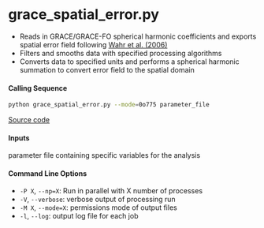 grace_spatial_error.py
======================

 - Reads in GRACE/GRACE-FO spherical harmonic coefficients and exports spatial error field following [Wahr et al. (2006)](https://doi.org/10.1029/2005GL025305)
 - Filters and smooths data with specified processing algorithms
 - Converts data to specified units and performs a spherical harmonic summation to convert error field to the spatial domain

#### Calling Sequence
```bash
python grace_spatial_error.py --mode=0o775 parameter_file
```
[Source code](https://github.com/tsutterley/read-GRACE-harmonics/blob/main/scripts/grace_spatial_error.py)

#### Inputs
   parameter file containing specific variables for the analysis

#### Command Line Options
 - `-P X`, `--np=X`: Run in parallel with X number of processes
 - `-V`, `--verbose`: verbose output of processing run
 - `-M X`, `--mode=X`: permissions mode of output files
 - `-l`, `--log`: output log file for each job
